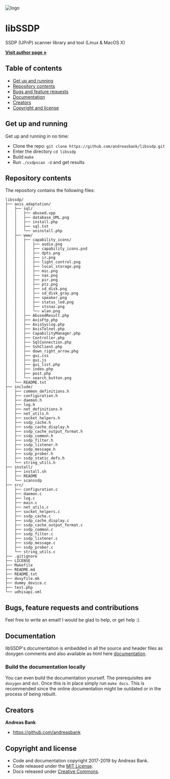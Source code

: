 ![logo](http://www.andreasbank.com/libssdp/libssdp.png "libSSDP")

# libSSDP

SSDP (UPnP) scanner library and tool (Linux &amp; MacOS X)

<a href="https://www.andreasbank.com"><strong>Visit author page &raquo;</strong></a>

## Table of contents

- [Get up and running](#get-up-and-running)
- [Repository contents](#repository-contents)
- [Bugs and feature requests](#bugs-and-feature-requests)
- [Documentation](#documentation)
- [Creators](#creators)
- [Copyright and license](#copyright-and-license)

## Get up and running

Get up and running in no time:

- Clone the repo: `git clone https://github.com/andreasbank/libssdp.git`
- Enter the directory `cd libssdp`
- Build `make`
- Run `./ssdpscan -U` and get results

## Repository contents

The repository contains the following files:

    libssdp/
    ├── axis_adaptation/
    │   ├── sql/
    │   │   ├── abused.vpp
    │   │   ├── database_UML.png
    │   │   ├── install.php
    │   │   ├── sql.txt
    │   │   └── uninstall.php
    │   ├── www/
    │   │   ├── capability_icons/
    │   │   │   ├── audio.png
    │   │   │   ├── capability_icons.psd
    │   │   │   ├── dpts.png
    │   │   │   ├── ir.png
    │   │   │   ├── light_control.png
    │   │   │   ├── local_storage.png
    │   │   │   ├── mic.png
    │   │   │   ├── nas.png
    │   │   │   ├── pir.png
    │   │   │   ├── ptz.png
    │   │   │   ├── sd_disk.png
    │   │   │   ├── sd_disk_gray.png
    │   │   │   ├── speaker.png
    │   │   │   ├── status_led.png
    │   │   │   ├── stsnas.png
    │   │   │   └── wlan.png
    │   │   ├── AbusedResult.php
    │   │   ├── AxisFtp.php
    │   │   ├── AxisSyslog.php
    │   │   ├── AxisTelnet.php
    │   │   ├── CapabilityManager.php
    │   │   ├── Controller.php
    │   │   ├── SqlConnection.php
    │   │   ├── SshClient.php
    │   │   ├── down_right_arrow.phg
    │   │   ├── gui.css
    │   │   ├── gui.js
    │   │   ├── gui_list.php
    │   │   ├── index.php
    │   │   ├── post.php
    │   │   └── search_button.png
    │   └── README.txt
    ├── include/
    │   ├── common_definitions.h
    │   ├── configuration.h
    │   ├── daemon.h
    │   ├── log.h
    │   ├── net_definitions.h
    │   ├── net_utils.h
    │   ├── socket_helpers.h
    │   ├── ssdp_cache.h
    │   ├── ssdp_cache_display.h
    │   ├── ssdp_cache_output_format.h
    │   ├── ssdp_common.h
    │   ├── ssdp_filter.h
    │   ├── ssdp_listener.h
    │   ├── ssdp_message.h
    │   ├── ssdp_prober.h
    │   ├── ssdp_static_defs.h
    │   └── string_utils.h
    ├── install/
    │   ├── install.sh
    │   ├── README
    │   └── scanssdp
    ├── src/
    │   ├── configuration.c
    │   ├── daemon.c
    │   ├── log.c
    │   ├── main.c
    │   ├── net_utils.c
    │   ├── socket_helpers.c
    │   ├── ssdp_cache.c
    │   ├── ssdp_cache_display.c
    │   ├── ssdp_cache_output_format.c
    │   ├── ssdp_common.c
    │   ├── ssdp_filter.c
    │   ├── ssdp_listener.c
    │   ├── ssdp_message.c
    │   ├── ssdp_prober.c
    │   └── string_utils.c
    ├── .gitignore
    ├── LICENSE
    ├── Makefile
    ├── README.md
    ├── README.txt
    ├── doxyfile.mk
    ├── dummy_device.c
    ├── test.php
    └── udhisapi.xml

## Bugs, feature requests and contributions

Feel free to write an email! I would be glad to help, or get help :).

## Documentation

libSSDP's documentation is embedded in all the source and header files as doxygen comments and also available as html here [documentation](http://andreasbank.github.io/libssdp).

### Build the documentation locally

You can even build the documentation yourself. The prerequisites are `doxygen` and `dot`. Once this is in place simply run `make docs`. This is recommended since the online documentation might be outdated or in the process of being rebuilt.

## Creators

**Andreas Bank**

- <https://github.com/andreasbank>

## Copyright and license

- Code and documentation copyright 2017-2019 by Andreas Bank.
- Code released under the [MIT License](https://github.com/andreasbank/libssdp/blob/master/LICENSE).
- Docs released under [Creative Commons](https://github.com/andreasbank/libssdp/blob/master/DOCS_LICENSE).
